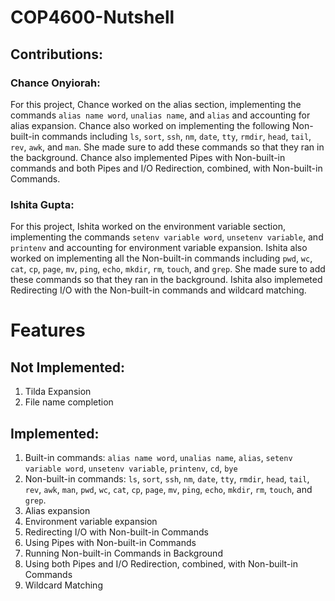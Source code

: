 # COP4600-Nutshell

## Contributions:

### Chance Onyiorah: 
For this project, Chance worked on the alias section, implementing the commands `alias name word`, `unalias name`, and `alias` and accounting for alias expansion. Chance also worked on implementing the following Non-built-in commands including `ls`, `sort`, `ssh`, `nm`, `date`, `tty`, `rmdir`, `head`, `tail`, `rev`, `awk`, and `man`. She made sure to add these commands so that they ran in the background. Chance also implemented Pipes with Non-built-in commands and both Pipes and I/O Redirection, combined, with Non-built-in Commands.

### Ishita Gupta:
For this project, Ishita worked on the environment variable section, implementing the commands `setenv variable word`, `unsetenv variable`, and `printenv` and accounting for environment variable expansion. Ishita also worked on implementing all the Non-built-in commands including `pwd`, `wc`, `cat`, `cp`, `page`, `mv`, `ping`, `echo`, `mkdir`, `rm`, `touch`, and `grep`. She made sure to add these commands so that they ran in the background. Ishita also implemeted Redirecting I/O with the Non-built-in commands and wildcard matching. 

# Features

## Not Implemented:

1) Tilda Expansion
2) File name completion

## Implemented:

1) Built-in commands: `alias name word`, `unalias name`, `alias`, `setenv variable word`, `unsetenv variable`, `printenv`, `cd`, `bye`
2) Non-built-in commands: `ls`, `sort`, `ssh`, `nm`, `date`, `tty`, `rmdir`, `head`, `tail`, `rev`, `awk`, `man`, `pwd`, `wc`, `cat`, `cp`, `page`, `mv`, `ping`, `echo`, `mkdir`, `rm`, `touch`, and `grep`. 
3) Alias expansion
4) Environment variable expansion
5) Redirecting I/O with Non-built-in Commands
6) Using Pipes with Non-built-in Commands
7) Running Non-built-in Commands in Background
8) Using both Pipes and I/O Redirection, combined, with Non-built-in Commands
9) Wildcard Matching
